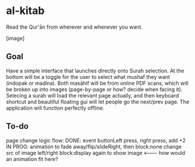 # al-kitab
Read the Qur'ān from wherever and whenever you want.

[image]

## Goal
Have a simple interface that launches directly onto Surah selection. At the bottom will be a toggle for the user to select what mushaf they want (indopak or madina). Both masāhif will be from online PDF scans, which will be broken up into images (page-by-page or how? decide when facing it). Selecing a surah will load the relevant page actually, and then keyboard shortcut and beautiful floating gui will let people go the next/prev page. The application will function perfectly offline.

## To-do

page change logic flow:
	DONE: event buttonLeft press, right press, add +2
	IN PROG: animation to fade away/flip/slideRight, then block:none
			change src of image left/right
			block:display again to show image <--- how would an animation fit here?
